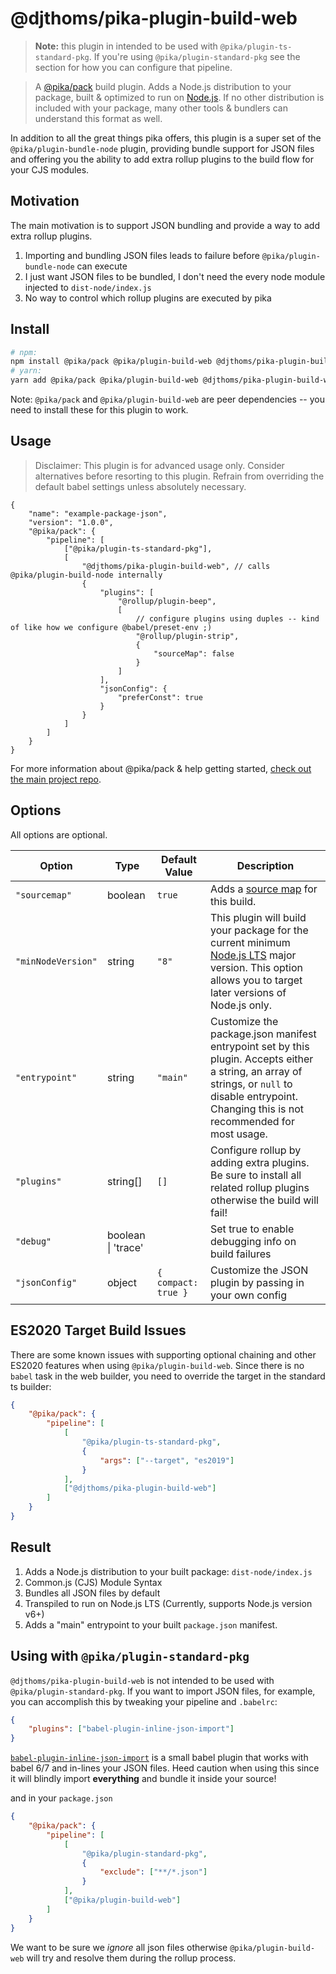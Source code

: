# @djthoms/pika-plugin-build-web

> **Note:** this plugin in intended to be used with `@pika/plugin-ts-standard-pkg`. If you're using `@pika/plugin-standard-pkg` see the section for how you can configure that pipeline.

> A [@pika/pack](https://github.com/pikapkg/pack) build plugin.
> Adds a Node.js distribution to your package, built & optimized to run on [Node.js](https://nodejs.org/). If no other distribution is included with your package, many other tools & bundlers can understand this format as well.

In addition to all the great things pika offers, this plugin is a super set of the `@pika/plugin-bundle-node` plugin, providing bundle support for JSON files and offering you the ability to add extra rollup plugins to the build flow for your CJS modules.

## Motivation

The main motivation is to support JSON bundling and provide a way to add extra rollup plugins.

1. Importing and bundling JSON files leads to failure before `@pika/plugin-bundle-node` can execute
2. I just want JSON files to be bundled, I don't need the every node module injected to `dist-node/index.js`
3. No way to control which rollup plugins are executed by pika

## Install

```sh
# npm:
npm install @pika/pack @pika/plugin-build-web @djthoms/pika-plugin-build-web --save-dev
# yarn:
yarn add @pika/pack @pika/plugin-build-web @djthoms/pika-plugin-build-web --dev
```

Note: `@pika/pack` and `@pika/plugin-build-web` are peer dependencies -- you need to install these for this plugin to work.

## Usage

> Disclaimer: This plugin is for advanced usage only. Consider alternatives before resorting to this plugin. Refrain from overriding the default babel settings unless absolutely necessary.

```jsonc
{
    "name": "example-package-json",
    "version": "1.0.0",
    "@pika/pack": {
        "pipeline": [
            ["@pika/plugin-ts-standard-pkg"],
            [
                "@djthoms/pika-plugin-build-web", // calls @pika/plugin-build-node internally
                {
                    "plugins": [
                        "@rollup/plugin-beep",
                        [
                            // configure plugins using duples -- kind of like how we configure @babel/preset-env ;)
                            "@rollup/plugin-strip",
                            {
                                "sourceMap": false
                            }
                        ]
                    ],
                    "jsonConfig": {
                        "preferConst": true
                    }
                }
            ]
        ]
    }
}
```

For more information about @pika/pack & help getting started, [check out the main project repo](https://github.com/pikapkg/pack).

## Options

All options are optional.

| Option             | Type               | Default Value       | Description                                                                                                                                                                                        |
| ------------------ | ------------------ | ------------------- | -------------------------------------------------------------------------------------------------------------------------------------------------------------------------------------------------- |
| `"sourcemap"`      | boolean            | `true`              | Adds a [source map](https://www.html5rocks.com/en/tutorials/developertools/sourcemaps/) for this build.                                                                                            |
| `"minNodeVersion"` | string             | `"8"`               | This plugin will build your package for the current minimum [Node.js LTS](https://github.com/nodejs/Release) major version. This option allows you to target later versions of Node.js only.       |
| `"entrypoint"`     | string             | `"main"`            | Customize the package.json manifest entrypoint set by this plugin. Accepts either a string, an array of strings, or `null` to disable entrypoint. Changing this is not recommended for most usage. |
| `"plugins"`        | string[]           | `[]`                | Configure rollup by adding extra plugins. Be sure to install all related rollup plugins otherwise the build will fail!                                                                             |
| `"debug"`          | boolean \| 'trace' |                     | Set true to enable debugging info on build failures                                                                                                                                                |
| `"jsonConfig"`     | object             | `{ compact: true }` | Customize the JSON plugin by passing in your own config                                                                                                                                            |

## ES2020 Target Build Issues

There are some known issues with supporting optional chaining and other ES2020 features when using `@pika/plugin-build-web`. Since there is no `babel` task in the web builder, you need to override the target in the standard ts builder:

```json
{
    "@pika/pack": {
        "pipeline": [
            [
                "@pika/plugin-ts-standard-pkg",
                {
                    "args": ["--target", "es2019"]
                }
            ],
            ["@djthoms/pika-plugin-build-web"]
        ]
    }
}
```

## Result

1. Adds a Node.js distribution to your built package: `dist-node/index.js`
2. Common.js (CJS) Module Syntax
3. Bundles all JSON files by default
4. Transpiled to run on Node.js LTS (Currently, supports Node.js version v6+)
5. Adds a "main" entrypoint to your built `package.json` manifest.

## Using with `@pika/plugin-standard-pkg`

`@djthoms/pika-plugin-build-web` is not intended to be used with `@pika/plugin-standard-pkg`. If you want to import JSON files, for example, you can accomplish this by tweaking your pipeline and `.babelrc`:

```json
{
    "plugins": ["babel-plugin-inline-json-import"]
}
```

[`babel-plugin-inline-json-import`](https://www.npmjs.com/package/babel-plugin-inline-json-import) is a small babel plugin that works with babel 6/7 and in-lines your JSON files. Heed caution when using this since it will blindly import **everything** and bundle it inside your source!

and in your `package.json`

```json
{
    "@pika/pack": {
        "pipeline": [
            [
                "@pika/plugin-standard-pkg",
                {
                    "exclude": ["**/*.json"]
                }
            ],
            ["@pika/plugin-build-web"]
        ]
    }
}
```

We want to be sure we _ignore_ all json files otherwise `@pika/plugin-build-web` will try and resolve them during the rollup process.
